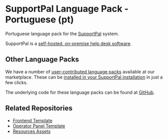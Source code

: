 # SupportPal Language Pack - Portuguese (pt)

Portuguese language pack for the [SupportPal](https://www.supportpal.com) system.

SupportPal is a [self-hosted, on-premise help desk software](https://www.supportpal.com).

## Other Language Packs

We have a number of [user-contributed language packs](https://marketplace.supportpal.com/category/languages) available at our marketplace. These can be [installed in your SupportPal installation](https://docs.supportpal.com/current/Language+Packs+Available+Language+Packs#AvailableLanguagePacks) in just a few clicks.

The underlying code for these language packs can be found at [GitHub](https://github.com/orgs/supportpal/repositories?q=addon-language).

## Related Repositories

- [Frontend Template](https://github.com/supportpal/frontend-template)
- [Operator Panel Template](https://github.com/supportpal/operator-template)
- [Resources Assets](https://github.com/supportpal/resources-assets)
